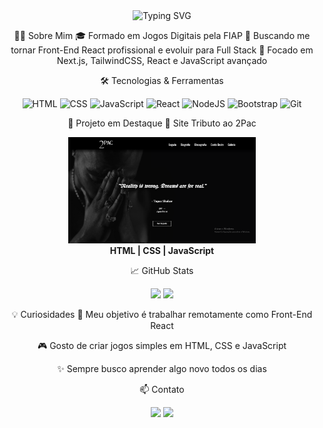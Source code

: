 <div align="center"> <img src="https://readme-typing-svg.herokuapp.com?font=Fira+Code&size=28&pause=1000&color=00FFFD&width=600&lines=Olá%2C+sou+Henrique+Aguiar!;Desenvolvedor+Front-End+React" alt="Typing SVG" />

👨‍💻 Sobre Mim
🎓 Formado em Jogos Digitais pela FIAP
🚀 Buscando me tornar Front-End React profissional e evoluir para Full Stack
🎯 Focado em Next.js, TailwindCSS, React e JavaScript avançado


🛠️ Tecnologias & Ferramentas
<p align="center"> <img src="https://cdn.jsdelivr.net/gh/devicons/devicon/icons/html5/html5-original.svg" height="50" alt="HTML" /> <img src="https://cdn.jsdelivr.net/gh/devicons/devicon/icons/css3/css3-original.svg" height="50" alt="CSS" /> <img src="https://cdn.jsdelivr.net/gh/devicons/devicon/icons/javascript/javascript-original.svg" height="50" alt="JavaScript" /> <img src="https://cdn.jsdelivr.net/gh/devicons/devicon/icons/react/react-original.svg" height="50" alt="React" /> <img src="https://cdn.jsdelivr.net/gh/devicons/devicon/icons/nodejs/nodejs-original.svg" height="50" alt="NodeJS" /> <img src="https://cdn.jsdelivr.net/gh/devicons/devicon/icons/bootstrap/bootstrap-original.svg" height="50" alt="Bootstrap" /> <img src="https://cdn.jsdelivr.net/gh/devicons/devicon/icons/git/git-original.svg" height="50" alt="Git" /> </p>

🌟 Projeto em Destaque
🎤 Site Tributo ao 2Pac
<p align="center"> <a href="https://github.com/Sants-Coder/2pac-tribute-website"> <img src="./tributo-tupac.png" width="300" alt="2Pac Tributo"/> </a><br> <strong>HTML | CSS | JavaScript</strong> </p>

📈 GitHub Stats
<div align="center"> <img height="180em" src="https://github-readme-stats.vercel.app/api?username=Sants-Coder&show_icons=true&theme=tokyonight&count_private=true" /> <img height="180em" src="https://github-readme-stats.vercel.app/api/top-langs/?username=Sants-Coder&layout=compact&theme=tokyonight" /> </div>

💡 Curiosidades
🎯 Meu objetivo é trabalhar remotamente como Front-End React

🎮 Gosto de criar jogos simples em HTML, CSS e JavaScript

✨ Sempre busco aprender algo novo todos os dias


📫 Contato
<p align="center"> <a href="mailto:ha701430@gmail.com"><img src="https://img.shields.io/badge/email-%23EA4335.svg?&style=for-the-badge&logo=gmail&logoColor=white" /></a> <a href="https://www.linkedin.com/in/henrique-aguiar-269b89233" target="_blank"><img src="https://img.shields.io/badge/LinkedIn-%230077B5.svg?&style=for-the-badge&logo=linkedin&logoColor=white" /></a> <a

</div>
